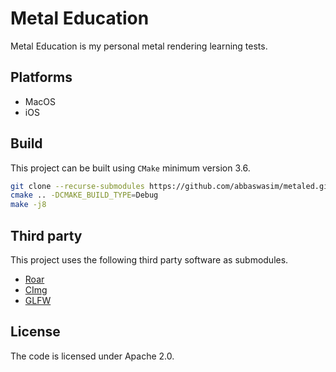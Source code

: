 # Metal Education

Metal Education is my personal metal rendering learning tests.

## Platforms

* MacOS
* iOS

## Build

This project can be built using `CMake` minimum version 3.6.

```bash
git clone --recurse-submodules https://github.com/abbaswasim/metaled.git && cd metaled && mkdir build && cd build
cmake .. -DCMAKE_BUILD_TYPE=Debug
make -j8
```
## Third party

This project uses the following third party software as submodules.

* [Roar](https://github.com/abbaswasim/roar)
* [CImg](https://cimg.eu)
* [GLFW](https://github.com/glfw/glfw)

## License

The code is licensed under Apache 2.0.
